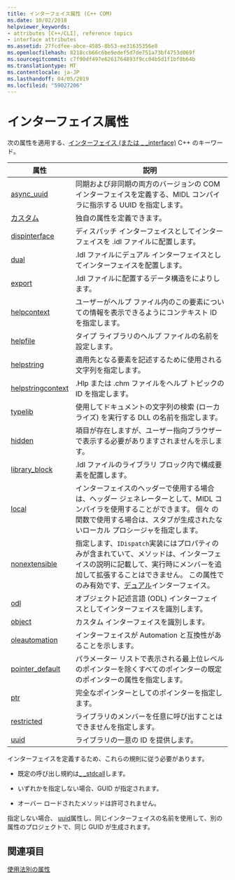 ```yaml
---
title: インターフェイス属性 (C++ COM)
ms.date: 10/02/2018
helpviewer_keywords:
- attributes [C++/CLI], reference topics
- interface attributes
ms.assetid: 27fcdfee-abce-4585-8b53-ee31635356e8
ms.openlocfilehash: 8218ccb66c6be9edef5d7de751a73bf4753d069f
ms.sourcegitcommit: c7f90df497e6261764893f9cc04b5d1f1bf0b64b
ms.translationtype: MT
ms.contentlocale: ja-JP
ms.lasthandoff: 04/05/2019
ms.locfileid: "59027206"
---
```

# <a name="interface-attributes"></a>インターフェイス属性

次の属性を適用する、[インターフェイス (または _ _interface)](../../cpp/interface.md) C++ のキーワード。

|属性|説明|
|---------------|-----------------|
|[async_uuid](async-uuid.md)|同期および非同期の両方のバージョンの COM インターフェイスを定義する、MIDL コンパイラに指示する UUID を指定します。|
|[カスタム](custom-cpp.md)|独自の属性を定義できます。|
|[dispinterface](dispinterface.md)|ディスパッチ インターフェイスとしてインターフェイスを .idl ファイルに配置します。|
|[dual](dual.md)|.Idl ファイルにデュアル インターフェイスとしてインターフェイスを配置します。|
|[export](export.md)|.Idl ファイルに配置するデータ構造をによりします。|
|[helpcontext](helpcontext.md)|ユーザーがヘルプ ファイル内のこの要素についての情報を表示できるようにコンテキスト ID を指定します。|
|[helpfile](helpfile.md)|タイプ ライブラリのヘルプ ファイルの名前を設定します。|
|[helpstring](helpstring.md)|適用先となる要素を記述するために使用される文字列を指定します。|
|[helpstringcontext](helpstringcontext.md)|.Hlp または .chm ファイルをヘルプ トピックの ID を指定します。|
|[typelib](helpstringdll.md)|使用してドキュメントの文字列の検索 (ローカライズ) を実行する DLL の名前を指定します。|
|[hidden](hidden.md)|項目が存在しますが、ユーザー指向ブラウザーで表示する必要がありますされませんを示します。|
|[library_block](library-block.md)|.Idl ファイルのライブラリ ブロック内で構成要素を配置します。|
|[local](local-cpp.md)|インターフェイスのヘッダーで使用する場合は、ヘッダー ジェネレーターとして、MIDL コンパイラを使用することができます。 個々 の関数で使用する場合は、スタブが生成されたないローカル プロシージャを指定します。|
|[nonextensible](nonextensible.md)|指定します、`IDispatch`実装にはプロパティのみが含まれていて、メソッドは、インターフェイスの説明に記載して、実行時にメンバーを追加して拡張することはできません。 この属性でのみ有効です、[デュアル](dual.md)インターフェイス。|
|[odl](odl.md)|オブジェクト記述言語 (ODL) インターフェイスとしてインターフェイスを識別します。|
|[object](object-cpp.md)|カスタム インターフェイスを識別します。|
|[oleautomation](oleautomation.md)|インターフェイスが Automation と互換性があることを示します。|
|[pointer_default](pointer-default.md)|パラメーター リストで表示される最上位レベルのポインターを除くすべてのポインターの既定のポインターの属性を指定します。|
|[ptr](ptr.md)|完全なポインターとしてのポインターを指定します。|
|[restricted](restricted.md)|ライブラリのメンバーを任意に呼び出すことはできませんを指定します。|
|[uuid](uuid-cpp-attributes.md)|ライブラリの一意の ID を提供します。|

インターフェイスを定義するため、これらの規則に従う必要があります。

- 既定の呼び出し規約は[_ _stdcall](../../cpp/stdcall.md)します。

- いずれかを指定しない場合、GUID が指定されます。

- オーバー ロードされたメソッドは許可されません。

指定しない場合、 [uuid](uuid-cpp-attributes.md)属性し、同じインターフェイスの名前を使用して、別の属性のプロジェクトで、同じ GUID が生成されます。

## <a name="see-also"></a>関連項目

[使用法別の属性](attributes-by-usage.md)